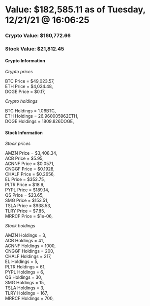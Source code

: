# Value: $182,585.11 as of Tuesday, 12/21/21 @ 16:06:25 

### Crypto Value: $160,772.66

### Stock Value: $21,812.45

#### Crypto Information 
*Crypto prices* 

BTC Price = $49,023.57,  
ETH Price = $4,024.48,  
DOGE Price = $0.17,  


*Crypto holdings* 

BTC Holdings = 1.06BTC,  
ETH Holdings = 26.960005962ETH,  
DOGE Holdings = 1809.826DOGE,  


#### Stock Information 

*Stock prices* 

AMZN Price = $3,408.34,  
ACB Price = $5.95,  
ACNNF Price = $0.0571,  
CNGGF Price = $0.1928,  
CHALF Price = $0.2656,  
EL Price = $352.75,  
PLTR Price = $18.9,  
PYPL Price = $189.14,  
QS Price = $23.65,  
SMG Price = $153.51,  
TSLA Price = $938.53,  
TLRY Price = $7.85,  
MRRCF Price = $1e-06,  


*Stock holdings* 

AMZN Holdings = 3,  
ACB Holdings = 41,  
ACNNF Holdings = 1000,  
CNGGF Holdings = 200,  
CHALF Holdings = 217,  
EL Holdings = 5,  
PLTR Holdings = 61,  
PYPL Holdings = 6,  
QS Holdings = 30,  
SMG Holdings = 15,  
TSLA Holdings = 3,  
TLRY Holdings = 167,  
MRRCF Holdings = 700,  


